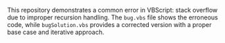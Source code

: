 This repository demonstrates a common error in VBScript: stack overflow due to improper recursion handling.  The `bug.vbs` file shows the erroneous code, while `bugSolution.vbs` provides a corrected version with a proper base case and iterative approach.